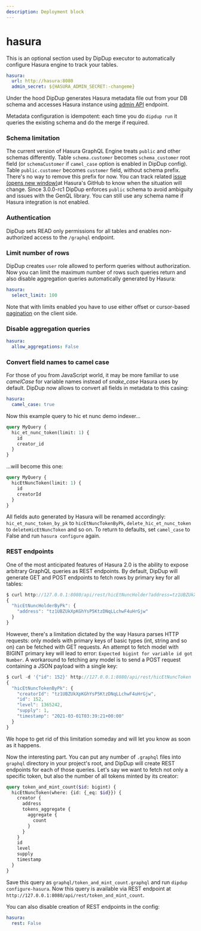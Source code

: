 ```yaml
---
description: Deployment block
---
```


# hasura

This is an optional section used by DipDup executor to automatically configure Hasura engine to track your tables.

```yaml
hasura:
  url: http://hasura:8080
  admin_secret: ${HASURA_ADMIN_SECRET:-changeme}
```

Under the hood DipDup generates Hasura metadata file out from your DB schema and accesses Hasura instance using [admin API](https://hasura.io/docs/latest/graphql/core/api-reference/metadata-api/index.html) endpoint.

Metadata configuration is idempotent: each time you do `dipdup run` it queries the existing schema and do the merge if required.

### Schema limitation

The current version of Hasura GraphQL Engine treats `public` and other schemas differently. Table `schema.customer` becomes `schema_customer` root field \(or `schemaCustomer` if `camel_case` option is enabled in DipDup config\). Table `public.customer` becomes `customer` field, without schema prefix. There's no way to remove this prefix for now. You can track related [issue \(opens new window\)](https://github.com/hasura/graphql-engine/issues/5394)at Hasura's GitHub to know when the situation will change. Since 3.0.0-rc1 DipDup enforces `public` schema to avoid ambiguity and issues with the GenQL library. You can still use any schema name if Hasura integration is not enabled.

### Authentication

DipDup sets READ only permissions for all tables and enables non-authorized access to the `/graphql` endpoint.

### Limit number of rows

DipDup creates `user` role allowed to perform queries without authorization. Now you can limit the maximum number of rows such queries return and also disable aggregation queries automatically generated by Hasura:

```yaml
hasura:
  select_limit: 100
```

Note that with limits enabled you have to use either offset or cursor-based [pagination](../client-side/#pagination) on the client side.

### Disable aggregation queries

```yaml
hasura:
  allow_aggregations: False
```

### Convert field names to camel case

For those of you from JavaScript world, it may be more familiar to use _camelCase_ for variable names instead of _snake\_case_ Hasura uses by default. DipDup now allows to convert all fields in metadata to this casing:

```yaml
hasura:
  camel_case: true
```

Now this example query to hic et nunc demo indexer...

```graphql
query MyQuery {
  hic_et_nunc_token(limit: 1) {
    id
    creator_id
  }
}
```

...will become this one:

```graphql
query MyQuery {
  hicEtNuncToken(limit: 1) {
    id
    creatorId
  }
}
```

All fields auto generated by Hasura will be renamed accordingly: `hic_et_nunc_token_by_pk` to `hicEtNuncTokenByPk`, `delete_hic_et_nunc_token` to `deleteHicEtNuncToken` and so on. To return to defaults, set `camel_case` to False and run `hasura configure` again.

### REST endpoints

One of the most anticipated features of Hasura 2.0 is the ability to expose arbitrary GraphQL queries as REST endpoints. By default, DipDup will generate GET and POST endpoints to fetch rows by primary key for all tables:

```javascript
$ curl http://127.0.0.1:8080/api/rest/hicEtNuncHolder?address=tz1UBZUkXpKGhYsP5KtzDNqLLchwF4uHrGjw
{
  "hicEtNuncHolderByPk": {
    "address": "tz1UBZUkXpKGhYsP5KtzDNqLLchwF4uHrGjw"
  }
}
```

However, there's a limitation dictated by the way Hasura parses HTTP requests: only models with primary keys of basic types \(int, string and so on\) can be fetched with GET requests. An attempt to fetch model with BIGINT primary key will lead to error: `Expected bigint for variable id got Number`.
A workaround to fetching any model is to send a POST request containing a JSON payload with a single key:

```javascript
$ curl -d '{"id": 152}' http://127.0.0.1:8080/api/rest/hicEtNuncToken
{
  "hicEtNuncTokenByPk": {
    "creatorId": "tz1UBZUkXpKGhYsP5KtzDNqLLchwF4uHrGjw",
    "id": 152,
    "level": 1365242,
    "supply": 1,
    "timestamp": "2021-03-01T03:39:21+00:00"
  }
}
```

We hope to get rid of this limitation someday and will let you know as soon as it happens.

Now the interesting part. You can put any number of `.graphql` files into `graphql` directory in your project's root, and DipDup will create REST endpoints for each of those queries. Let's say we want to fetch not only a specific token, but also the number of all tokens minted by its creator:

```graphql
query token_and_mint_count($id: bigint) {
  hicEtNuncToken(where: {id: {_eq: $id}}) {
    creator {
      address
      tokens_aggregate {
        aggregate {
          count
        }
      }
    }
    id
    level
    supply
    timestamp
  }
}
```

Save this query as `graphql/token_and_mint_count.graphql` and run `dipdup configure-hasura`. Now this query is available via REST endpoint at `http://127.0.0.1:8080/api/rest/token_and_mint_count`.

You can also disable creation of REST endpoints in the config:

```yaml
hasura:
  rest: False
```

